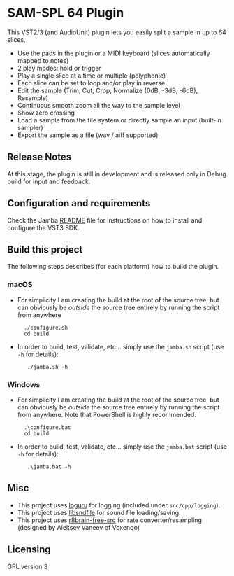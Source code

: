 SAM-SPL 64 Plugin
=================
This VST2/3 (and AudioUnit) plugin lets you easily split a sample in up to 64 slices.

* Use the pads in the plugin or a MIDI keyboard (slices automatically mapped to notes)
* 2 play modes: hold or trigger
* Play a single slice at a time or multiple (polyphonic)
* Each slice can be set to loop and/or play in reverse
* Edit the sample (Trim, Cut, Crop, Normalize (0dB, -3dB, -6dB), Resample)
* Continuous smooth zoom all the way to the sample level
* Show zero crossing
* Load a sample from the file system or directly sample an input (built-in sampler)
* Export the sample as a file (wav / aiff supported)

Release Notes
-------------
At this stage, the plugin is still in development and is released only in Debug build for input and feedback.

Configuration and requirements
------------------------------
Check the Jamba [README](https://github.com/pongasoft/jamba/blob/master/README.md) file for instructions on how to install and configure the VST3 SDK.

Build this project
------------------

The following steps describes (for each platform) how to build the plugin.

### macOS

- For simplicity I am creating the build at the root of the source tree, but can obviously be *outside* the source tree entirely by running the script from anywhere

        ./configure.sh
        cd build

- In order to build, test, validate, etc... simply use the `jamba.sh` script (use `-h` for details):

         ./jamba.sh -h

### Windows

- For simplicity I am creating the build at the root of the source tree, but can obviously be *outside* the source tree entirely by running the script from anywhere. Note that PowerShell is highly recommended.

        .\configure.bat
        cd build

- In order to build, test, validate, etc... simply use the `jamba.bat` script (use `-h` for details):

         .\jamba.bat -h

Misc
----

* This project uses [loguru](https://github.com/emilk/loguru) for logging (included under `src/cpp/logging`).
* This project uses [libsndfile](https://github.com/erikd/libsndfile) for sound file loading/saving.
* This project uses [r8brain-free-src](https://github.com/avaneev/r8brain-free-src) for rate converter/resampling (designed by Aleksey Vaneev of Voxengo)

Licensing
---------
GPL version 3
